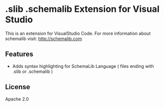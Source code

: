 # .slib .schemalib Extension for Visual Studio

This is an extension for VisualStudio Code. 
For more information about schemalib visit: http://schemalib.com

## Features

- Adds syntax highlighting for SchemaLib Language ( files ending with .slib or .schemalib )

## License

Apache 2.0


